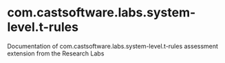 # com.castsoftware.labs.system-level.t-rules
Documentation of com.castsoftware.labs.system-level.t-rules assessment extension from the Research Labs
